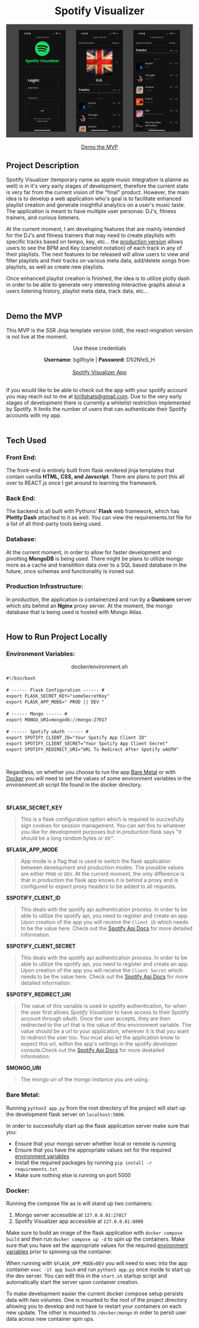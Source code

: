 <h1 align="center">Spotify Visualizer</h1>

![App Preview Header Image](docs/readme-header.png)


<div align="center">
    <a href="#demo-the-mvp">Demo the MVP</a>
</div>


## Project Description
Spotify Visualizer (temporary name as apple music integration is planne as well) is in it's very early stages of development, therefore the current state is very far from the current vision of the "final" product. However, the main idea is to develop a web application who's goal is to facilitate enhanced playlist creation and generate insightful analytics on a user's music taste. The application is meant to have multiple user personas: DJ's, fitness trainers, and curious listeners.

At the current moment, I am developing features that are mainly intended for the DJ's and fitness trainers that may need to create
playlists with specific tracks based on tempo, key, etc... the [production version](#demo-the-mvp) allows users to see the BPM and Key (camelot notation) of each track in any of their playlists. The next features to be released will allow users to view and filter playlists and their tracks on various meta data, add/delete songs from playlists, as well as create new playlists. 

Once enhanced playlist creation is finished, the idea is to utilize plotly dash in order to be able to generate very interesting 
interactive graphs about a users listening history, playlist meta data, track data, etc...
<br>
<br>

## Demo the MVP

This MVP is the SSR Jinja template version (old), the react-migration version is not live at the moment.

<div align="center">
    <p>Use these credentials</p>
    <strong>Username</strong>: bgilfoyle | <strong>Password</strong>: D1i2N!eS_H
</div>

<br>

<div align="center">
    <a href="https://spotify.cierio.com">Spotify Visualizer App</a>
</div>

<br>

If you would like to be able to check out the app with your spotify account you may reach out to me at kirillshats@gmail.com. Due to the very early stages of development there is currently a whitelist restriction implemented by Spotify. It limits the number of users that can authenticate their Spotify accounts with my app.
<br>
<br>

## Tech Used

### Front End:
The front-end is entirely built from flask rendered jinja templates that contain vanilla **HTML, CSS, and Javscript**. There are plans to port this all over to REACT.js once I get around to learning the framework.
<br>

### Back End:
The backend is all built with Pythons' **Flask** web framework, which has **Plottly Dash** attached to it as well. You can view the requirements.txt file for a list of all third-party tools being used.
<br>

### Database:
At the current moment, in order to allow for faster development and pivotting **MongoDB** is being used. There might be plans to utilize mongo more as a cache and transitition data over to a SQL based database in the future, once schemas and functionality is ironed out.
<br>

### Production Infrastructure:
In production, the application is containerized and run by a **Gunicorn** server which sits behind an **Nginx** proxy server. At the moment, the mongo database that is being used is hosted with Mongo Atlas.
<br>
<br>

## How to Run Project Locally

### Environment Variables:

<p align="center">docker/environment.sh</p>

```
#!/bin/bash

# ------ Flask Configuration ------ #
export FLASK_SECRET_KEY="someSecretKey"
export FLASK_APP_MODE=" PROD || DEV "

# ------ Mongo ------ #
export MONGO_URI=mongodb://mongo:27017

# ------ Spotify oAuth ------ #
export SPOTIFY_CLIENT_ID="Your Spotify App Client ID"
export SPOTIFY_CLIENT_SECRET="Your Spotify App Client Secret"
export SPOTIFY_REDIRECT_URI="URL To Redirect After Spotify oAUTH"
```

<br>

Regardless, on whether you choose to run the app [Bare Metal](#bare-metal:) or with [Docker](#docker:) you will need to set the values of some environment variables in the *environment.sh* script file found in the docker directory.

<br>

**$FLASK_SECRET_KEY**

>This is a flask configuration option which is required to succesfully sign cookies for session management. You can set this to whatever you like for development purposes but in production flask says "it should be a long random bytes or str".

**$FLASK_APP_MODE**

>App mode is a flag that is used to switch the flask application between development and production modes. The possible values are either `PROD` or `DEV`. At the current moment, the only difference is that in production the flask app knows it is behind a proxy and is configured to expect proxy headers to be added to all requests.

**$SPOTIFY_CLIENT_ID**

>This deals with the spotify api authentication process. In order to be able to utilize the spotify api, you need to register and create an app. Upon creation of the app you will receive the `Client ID` which needs to be the value here. Check out the <a href="https://developer.spotify.com/documentation/web-api/tutorials/code-flow">Spotify Api Docs</a> for more detailed information.

**$SPOTIFY_CLIENT_SECRET**

> This deals with the spotify api authentication process. In order to be able to utilize the spotify api, you need to register and create an app. Upon creation of the app you will receive the `Client Secret` which needs to be the value here. Check out the <a href="https://developer.spotify.com/documentation/web-api/tutorials/code-flow#:~:text=Value-,Authorization,-Required">Spotify Api Docs</a> for more detailed information.

**$SPOTIFY_REDIRECT_URI**

>The value of this variable is used in spotify authentication, for when the user first allows *Spotify Visualizer* to have access to their Spotify account through oAuth. Once the user accepts, they are then redirected to the url that is the value of this environment variable. The value should be a url to your application, wherever it is that you want to redirect the user too. You must also let the application know to expect this url, within the app's settings in the spotify developer console.Check out the <a href="https://developer.spotify.com/documentation/web-api/tutorials/code-flow#:~:text=to%20code.-,redirect_uri,-Required">Spotify Api Docs</a> for more deatailed information.

**$MONGO_URI**

>The mongo uri of the mongo instance you are using.


### Bare Metal:

Running `python3 app.py` from the root directory of the project will start up the development flask server on `localhost:5000`.

In order to successfully start up the flask application server make sure that you:
- Ensure that your mongo server whether local or remote is running
- Ensure that you have the appropriate values set for the required <a href="#environment-variables">environment variables</a>
- Install the required packages by running `pip install -r requirements.txt`
- Make sure nothing else is running on port 5000


### Docker:

Running the compose file as is will stand up two containers:
1. Mongo server accessible at `127.0.0.01:27017`
2. Spotify Visualizer app accessible at `127.0.0.01:8000`

Make sure to build an image of the flask application with `docker compose build` and then run `docker compose up -d` to
spin up the containers. Make sure that you have set the appropriate values for the required <a href="#environment-variables">environment variables</a> prior to spinning up the container.

When running with `$FLASK_APP_MODE=DEV` you will need to exec into the app container `exec -it app bash` and run `python3 app.py` once inside to start up the dev server. You can edit this in the `start.sh` startup script and automatically start the server upon container 
creation.

To make development easier the current docker compose setup persists data with two volumes. One is mounted to the root of the 
project directory allowing you to develop and not have to restart your containers on each new update. The other is 
mounted to `/docker/mongo` in order to persit user data across new container spin ups.
